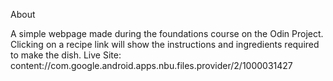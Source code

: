 About


A simple webpage made during the foundations course on the Odin Project. Clicking on a recipe link will show the instructions and ingredients required to make the dish.
Live Site: content://com.google.android.apps.nbu.files.provider/2/1000031427
